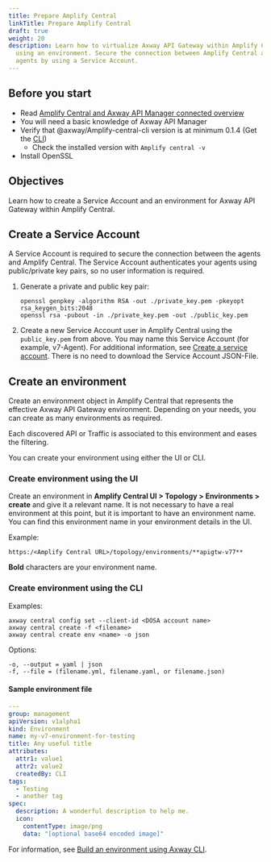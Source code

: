 ```yaml
---
title: Prepare Amplify Central
linkTitle: Prepare Amplify Central
draft: true
weight: 20
description: Learn how to virtualize Axway API Gateway within Amplify Central by
  using an environment. Secure the connection between Amplify Central and the
  agents by using a Service Account.
---
```


## Before you start

* Read [Amplify Central and Axway API Manager connected overview](/docs/central/connect-api-manager/)
* You will need a basic knowledge of Axway API Manager
* Verify that @axway/Amplify-central-cli version is at minimum 0.1.4 (Get the [CLI](/docs/central/cli_central/cli_install/))
    * Check the installed version with `Amplify central -v`
* Install OpenSSL

## Objectives

Learn how to create a Service Account and an environment for Axway API Gateway within Amplify Central.

## Create a Service Account

A Service Account is required to secure the connection between the agents and Amplify Central. The Service Account authenticates your agents using public/private key pairs, so no user information is required.

1. Generate a private and public key pair:

    ```
    openssl genpkey -algorithm RSA -out ./private_key.pem -pkeyopt rsa_keygen_bits:2048
    openssl rsa -pubout -in ./private_key.pem -out ./public_key.pem
    ```

2. Create a new Service Account user in Amplify Central using the `public_key.pem` from above. You may name this Service Account (for example, v7-Agent). For additional information, see [Create a service account](/docs/central/cli_central/cli_install/#create-a-service-account). There is no need to download the Service Account JSON-File.

## Create an environment

Create an environment object in Amplify Central that represents the effective Axway API Gateway environment. Depending on your needs, you can create as many environments as required.

Each discovered API or Traffic is associated to this environment and eases the filtering.

You can create your environment using either the UI or CLI.

### Create environment using the UI

Create an environment in **Amplify Central UI > Topology > Environments > create** and give it a relevant name. It is not necessary to have a real environment at this point, but it is important to have an environment name. You can find this environment name in your environment details in the UI.

Example:

```
https:/<Amplify Central URL>/topology/environments/**apigtw-v77**
```

**Bold** characters are your environment name.

### Create environment using the CLI

Examples:

```
axway central config set --client-id <DOSA account name>
axway central create -f <filename>
axway central create env <name> -o json
```

Options:

```
-o, --output = yaml | json
-f, --file = (filename.yml, filename.yaml, or filename.json)
```

#### Sample environment file

```yaml
---
group: management
apiVersion: v1alpha1
kind: Environment
name: my-v7-environment-for-testing
title: Any useful title
attributes:
  attr1: value1
  attr2: value2
  createdBy: CLI
tags:
  - Testing
  - another tag
spec:
  description: A wonderful description to help me.
  icon:
    contentType: image/png
    data: "[optional base64 encoded image]"
```

For information, see [Build an environment using Axway CLI](/docs/central/cli_central/cli_environments/).
